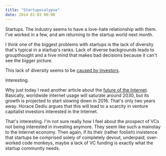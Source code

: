 ```yaml
---
title: "Startupocalypse"
date: 2014-01-03 00:00
---
```


<import><p>Startups. The industry seems to have a love-hate relationship with them. I've worked in a few, and am returning to the startup world next month. </p>

<p>I think one of the biggest problems with startups is the lack of diversity that's typical in a startup's ranks. Lack of diverse backgrounds leads to groupthought and a hive mind that makes bad decisions because it can't see the bigger picture. </p>

<p>This lack of diversity seems to be <a href="http://www.theguardian.com/commentisfree/2014/jan/02/the-main-culprits-for-startups-diversity-problem-investors?CMP=twt_gu">caused by investors</a>. </p>

<p>Interesting. </p>

<p>Why just today I read another article about the <a href="http://www.asymco.com/2014/01/03/on-the-future-of-the-internet-and-everything/">future of the Internet</a>. Basically, worldwide internet usage will saturate around 2030, but its growth is projected to start slowing down in 2016. That's only two years away. Horace Dediu argues that this will lead to a scarcity in venture capitalist investors interested in the Internet. </p>

<p>That's interesting. I'm not sure really how I feel about the prospect of VCs not being interested in investing anymore. They seem like such a mainstay to the Internet economy. Then again, if its their (rather foolish) insistence that startups be comprised solely of completely devout, underpaid, over-worked code monkeys, maybe a lack of VC funding is exactly what the startup community needs. </p></import>

<!-- more -->

